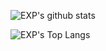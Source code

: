 

![EXP's github stats](https://github-readme-stats.vercel.app/api?username=lyy289065406&count_private=true&show_icons=true&theme=radical)

![EXP's Top Langs](https://github-readme-stats.vercel.app/api/top-langs/?username=lyy289065406&layout=compact&theme=cobalt&hide=HTML,CSS)

<!--
### Hi there 👋

**lyy289065406/lyy289065406** is a ✨ _special_ ✨ repository because its `README.md` (this file) appears on your GitHub profile.

Here are some ideas to get you started:

- 🔭 I’m currently working on ...
- 🌱 I’m currently learning ...
- 👯 I’m looking to collaborate on ...
- 🤔 I’m looking for help with ...
- 💬 Ask me about ...
- 📫 How to reach me: ...
- 😄 Pronouns: ...
- ⚡ Fun fact: ...



https://my.oschina.net/u/2446442/blog/4422846
https://simonwillison.net/2020/Jul/10/self-updating-profile-readme/
https://github.com/lyy289065406/gautamkrishnar
https://github.com/lyy289065406/anuraghazra
https://github.com/lyy289065406/simonw
-->



